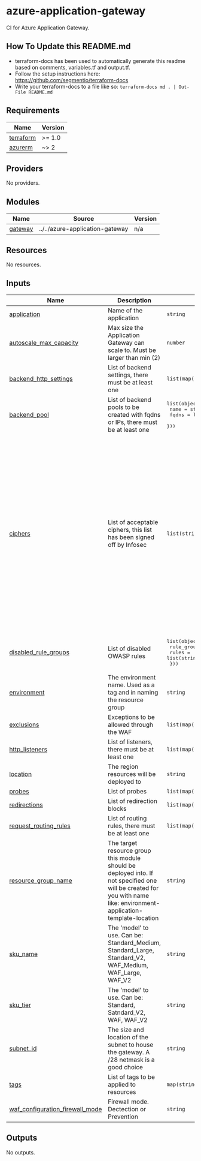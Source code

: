 # azure-application-gateway

CI for Azure Application Gateway.

## How To Update this README.md

* terraform-docs has been used to automatically generate this readme based on comments, variables.tf and output.tf.
* Follow the setup instructions here: https://github.com/segmentio/terraform-docs
* Write your terraform-docs to a file like so: `terraform-docs md . | Out-File README.md`

## Requirements

| Name | Version |
|------|---------|
| <a name="requirement_terraform"></a> [terraform](#requirement\_terraform) | >= 1.0 |
| <a name="requirement_azurerm"></a> [azurerm](#requirement\_azurerm) | ~> 2 |

## Providers

No providers.

## Modules

| Name | Source | Version |
|------|--------|---------|
| <a name="module_gateway"></a> [gateway](#module\_gateway) | ../../azure-application-gateway | n/a |

## Resources

No resources.

## Inputs

| Name | Description | Type | Default | Required |
|------|-------------|------|---------|:--------:|
| <a name="input_application"></a> [application](#input\_application) | Name of the application | `string` | n/a | yes |
| <a name="input_autoscale_max_capacity"></a> [autoscale\_max\_capacity](#input\_autoscale\_max\_capacity) | Max size the Application Gateway can scale to. Must be larger than min (2) | `number` | `3` | no |
| <a name="input_backend_http_settings"></a> [backend\_http\_settings](#input\_backend\_http\_settings) | List of backend settings, there must be at least one | `list(map(string))` | n/a | yes |
| <a name="input_backend_pool"></a> [backend\_pool](#input\_backend\_pool) | List of backend pools to be created with fqdns or IPs, there must be at least one | <pre>list(object({<br>    name  = string<br>    fqdns = list(string)<br>  }))</pre> | n/a | yes |
| <a name="input_ciphers"></a> [ciphers](#input\_ciphers) | List of acceptable ciphers, this list has been signed off by Infosec | `list(string)` | <pre>[<br>  "TLS_ECDHE_ECDSA_WITH_AES_128_GCM_SHA256",<br>  "TLS_ECDHE_ECDSA_WITH_AES_256_GCM_SHA384",<br>  "TLS_ECDHE_ECDSA_WITH_AES_128_CBC_SHA",<br>  "TLS_ECDHE_ECDSA_WITH_AES_256_CBC_SHA",<br>  "TLS_ECDHE_ECDSA_WITH_AES_128_CBC_SHA256",<br>  "TLS_ECDHE_ECDSA_WITH_AES_256_CBC_SHA384",<br>  "TLS_ECDHE_RSA_WITH_AES_256_GCM_SHA384",<br>  "TLS_ECDHE_RSA_WITH_AES_128_GCM_SHA256",<br>  "TLS_ECDHE_RSA_WITH_AES_128_CBC_SHA",<br>  "TLS_ECDHE_RSA_WITH_AES_256_CBC_SHA",<br>  "TLS_RSA_WITH_AES_256_GCM_SHA384",<br>  "TLS_RSA_WITH_AES_128_GCM_SHA256",<br>  "TLS_RSA_WITH_AES_256_CBC_SHA256",<br>  "TLS_RSA_WITH_AES_128_CBC_SHA256",<br>  "TLS_RSA_WITH_AES_256_CBC_SHA",<br>  "TLS_RSA_WITH_AES_128_CBC_SHA"<br>]</pre> | no |
| <a name="input_disabled_rule_groups"></a> [disabled\_rule\_groups](#input\_disabled\_rule\_groups) | List of disabled OWASP rules | <pre>list(object({<br>    rule_group_name = list(string)<br>    rules           = list(string)<br>  }))</pre> | `[]` | no |
| <a name="input_environment"></a> [environment](#input\_environment) | The environment name. Used as a tag and in naming the resource group | `string` | n/a | yes |
| <a name="input_exclusions"></a> [exclusions](#input\_exclusions) | Exceptions to be allowed through the WAF | `list(map(string))` | `[]` | no |
| <a name="input_http_listeners"></a> [http\_listeners](#input\_http\_listeners) | List of listeners, there must be at least one | `list(map(string))` | n/a | yes |
| <a name="input_location"></a> [location](#input\_location) | The region resources will be deployed to | `string` | `"northeurope"` | no |
| <a name="input_probes"></a> [probes](#input\_probes) | List of probes | `list(map(string))` | `null` | no |
| <a name="input_redirections"></a> [redirections](#input\_redirections) | List of redirection blocks | `list(map(string))` | `[]` | no |
| <a name="input_request_routing_rules"></a> [request\_routing\_rules](#input\_request\_routing\_rules) | List of routing rules, there must be at least one | `list(map(string))` | n/a | yes |
| <a name="input_resource_group_name"></a> [resource\_group\_name](#input\_resource\_group\_name) | The target resource group this module should be deployed into. If not specified one will be created for you with name like: environment-application-template-location | `string` | `""` | no |
| <a name="input_sku_name"></a> [sku\_name](#input\_sku\_name) | The 'model' to use. Can be: Standard\_Medium, Standard\_Large, Standard\_V2, WAF\_Medium, WAF\_Large, WAF\_V2 | `string` | `"WAF_V2"` | no |
| <a name="input_sku_tier"></a> [sku\_tier](#input\_sku\_tier) | The 'model' to use. Can be: Standard, Satndard\_V2, WAF, WAF\_V2 | `string` | `"WAF_V2"` | no |
| <a name="input_subnet_id"></a> [subnet\_id](#input\_subnet\_id) | The size and location of the subnet to house the gateway. A /28 netmask is a good choice | `string` | n/a | yes |
| <a name="input_tags"></a> [tags](#input\_tags) | List of tags to be applied to resources | `map(string)` | `{}` | no |
| <a name="input_waf_configuration_firewall_mode"></a> [waf\_configuration\_firewall\_mode](#input\_waf\_configuration\_firewall\_mode) | Firewall mode. Dectection or Prevention | `string` | `"Prevention"` | no |

## Outputs

No outputs.
